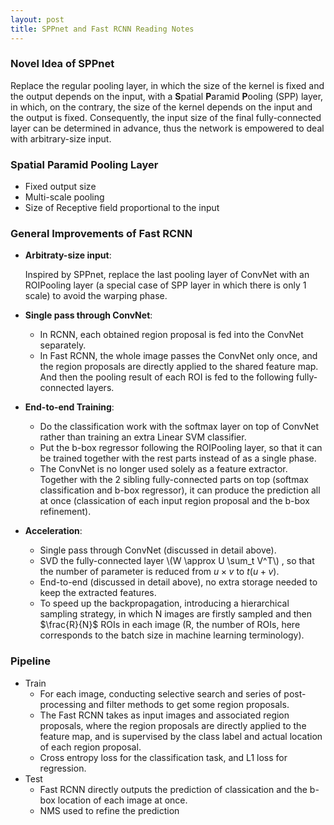 ```yaml
---
layout: post
title: SPPnet and Fast RCNN Reading Notes
---
```


### Novel Idea of SPPnet

Replace the regular pooling layer, in which the size of the kernel is fixed and the output depends on the input, with a **S**patial **P**aramid **P**ooling (SPP) layer, in which, on the contrary, the size of the kernel depends on the input and the output is fixed. Consequently, the input size of the final fully-connected layer can be determined in advance, thus the network is empowered to deal with arbitrary-size input.

### Spatial Paramid Pooling Layer

+ Fixed output size
+ Multi-scale pooling
+ Size of Receptive field proportional to the input

### General Improvements of Fast RCNN

+ **Arbitraty-size input**:

  Inspired by SPPnet, replace the last pooling layer of ConvNet with an ROIPooling layer (a special case of SPP layer in which there is only 1 scale) to avoid the warping phase.

+ **Single pass through ConvNet**:
  + In RCNN, each obtained region proposal is fed into the ConvNet separately.
  + In Fast RCNN, the whole image passes the ConvNet only once, and the region proposals are directly applied to the shared feature map. And then the pooling result of each ROI is fed to the following fully-connected layers.

+ **End-to-end Training**:
  + Do the classification work with the softmax layer on top of ConvNet rather than training an extra Linear SVM classifier.
  + Put the b-box regressor following the ROIPooling layer, so that it can be trained together with the rest parts instead of as a single phase.
  + The ConvNet is no longer used solely as a feature extractor. Together with the 2 sibling fully-connected parts on top (softmax classification and b-box regressor), it can produce the prediction all at once (classication of each input region proposal and the b-box refinement).

+ **Acceleration**:

  + Single pass through ConvNet (discussed in detail above).
  + SVD the fully-connected layer \\(W \approx U \sum_t V^T\\) , so that the number of parameter is reduced from $u\times v$ to $t(u+v)$.
  + End-to-end (discussed in detail above), no extra storage needed to keep the extracted features.
  + To speed up the backpropagation, introducing a hierarchical sampling strategy, in which N images are firstly sampled and then $\frac{R}{N}$ ROIs in each image (R, the number of ROIs, here corresponds to the batch size in machine learning terminology).

### Pipeline

+ Train
  + For each image, conducting selective search and series of post-processing and filter methods to get some region proposals.
  + The Fast RCNN takes as input images and associated region proposals, where the region proposals are directly applied to the feature map, and is supervised by the class label and actual location of each region proposal.
  + Cross entropy loss for the classification task, and L1 loss for regression.
+ Test
  + Fast RCNN directly outputs the prediction of classication and the b-box location of each image at once.
  + NMS used to refine the prediction
